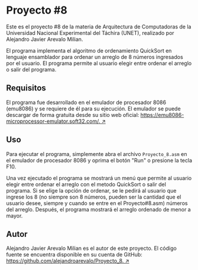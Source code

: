 # Proyecto #8

Este es el proyecto #8 de la materia de Arquitectura de Computadoras de la Universidad Nacional Experimental del Táchira (UNET), realizado por Alejandro Javier Arevalo Milian.

El programa implementa el algoritmo de ordenamiento QuickSort en lenguaje ensamblador para ordenar un arreglo de 8 números ingresados por el usuario. El programa permite al usuario elegir entre ordenar el arreglo o salir del programa.

## Requisitos

El programa fue desarrollado en el emulador de procesador 8086 (emu8086) y se requiere de él para su ejecución. El emulador se puede descargar de forma gratuita desde su sitio web oficial: [https://emu8086-microprocessor-emulator.soft32.com/. ↗](https://emu8086-microprocessor-emulator.soft32.com/.)

## Uso

Para ejecutar el programa, simplemente abra el archivo `Proyecto_8.asm` en el emulador de procesador 8086 y oprima el botón "Run" o presione la tecla F10.

Una vez ejecutado el programa se mostrará un menú que permite al usuario elegir entre ordenar el arreglo con el metodo QuickSort o salir del programa. Si se elige la opción de ordenar, se le pedirá al usuario que ingrese los 8 (no siempre son 8 números, pueden ser la cantidad que el usuario desee, siempre y cuando se entre en el Proyecto#8.asm) números del arreglo. Después, el programa mostrará el arreglo ordenado de menor a mayor.

## Autor

Alejandro Javier Arevalo Milian es el autor de este proyecto. El código fuente se encuentra disponible en su cuenta de GitHub: [https://github.com/alejandroarevalo/Proyecto_8. ↗](https://github.com/alejandroarevalo/Proyecto_8.)

